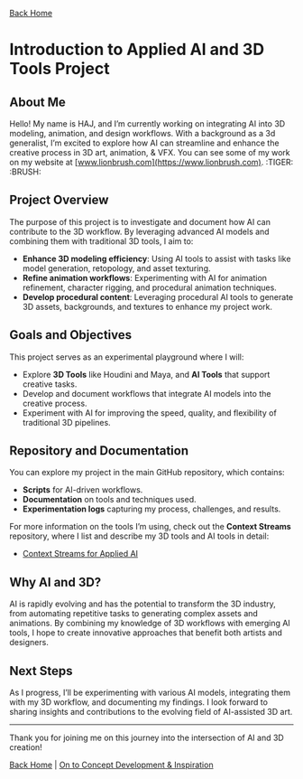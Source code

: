 [Back Home](README.md)

# Introduction to Applied AI and 3D Tools Project

## About Me

Hello! My name is HAJ, and I’m currently working on integrating AI into 3D modeling, animation, and design workflows. With a background as a 3d generalist, I’m excited to explore how AI can streamline and enhance the creative process in 3D art, animation, & VFX. You can see some of my work on my website at [www.lionbrush.com](https://www.lionbrush.com). :TIGER: :BRUSH:

## Project Overview

The purpose of this project is to investigate and document how AI can contribute to the 3D workflow. By leveraging advanced AI models and combining them with traditional 3D tools, I aim to:
- **Enhance 3D modeling efficiency**: Using AI tools to assist with tasks like model generation, retopology, and asset texturing.
- **Refine animation workflows**: Experimenting with AI for animation refinement, character rigging, and procedural animation techniques.
- **Develop procedural content**: Leveraging procedural AI tools to generate 3D assets, backgrounds, and textures to enhance my project work.

## Goals and Objectives

This project serves as an experimental playground where I will:
- Explore **3D Tools** like Houdini and Maya, and **AI Tools** that support creative tasks.
- Develop and document workflows that integrate AI models into the creative process.
- Experiment with AI for improving the speed, quality, and flexibility of traditional 3D pipelines.

## Repository and Documentation

You can explore my project in the main GitHub repository, which contains:
- **Scripts** for AI-driven workflows.
- **Documentation** on tools and techniques used.
- **Experimentation logs** capturing my process, challenges, and results.

For more information on the tools I’m using, check out the **Context Streams** repository, where I list and describe my 3D tools and AI tools in detail:

- [Context Streams for Applied AI](https://github.com/username/context-streams-for-applied-AI)

## Why AI and 3D?

AI is rapidly evolving and has the potential to transform the 3D industry, from automating repetitive tasks to generating complex assets and animations. By combining my knowledge of 3D workflows with emerging AI tools, I hope to create innovative approaches that benefit both artists and designers.

## Next Steps

As I progress, I’ll be experimenting with various AI models, integrating them with my 3D workflow, and documenting my findings. I look forward to sharing insights and contributions to the evolving field of AI-assisted 3D art.

---

Thank you for joining me on this journey into the intersection of AI and 3D creation! 

[Back Home](/) |  [On to Concept Development & Inspiration](concept-development.md)


